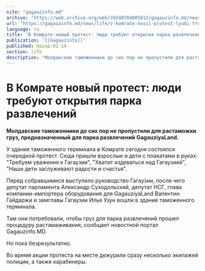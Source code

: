 ```yaml
---
site: "gagauzinfo.md"
archive: "https://web.archive.org/web/20240704005812/gagauzinfo.md/news/life/v-komrate-novii-protest-lyudi-trebuyut-otkritiya-parka-razvlechenii"
url: "https://gagauzinfo.md/news/life/v-komrate-novii-protest-lyudi-trebuyut-otkritiya-parka-razvlechenii"
language: ru
title: "В Комрате новый протест: люди требуют открытия парка развлечений"
publication: '[[Gagauzinfo]]'
published: Назад-01-14
section: life
description: "Молдавские таможенники до сих пор не пропустили для растаможки груз, предназначенный для парка развлечений GagauziyaLand."
---
```


# В Комрате новый протест: люди требуют открытия парка развлечений

**Молдавские таможенники до сих пор не пропустили для растаможки груз, предназначенный для парка развлечений GagauziyaLand.**

У здания таможенного терминала в Комрате сегодня состоялся очередной протест. Сюда пришли взрослые и дети с плакатами в руках: "Требуем уважения к Гагаузии", "Хватит издеваться над Гагаузией", "Наши дети заслуживают радости и счастья".

Перед собравшимися выступило руководство Гагаузии, после чего депутат парламента Александр Суходольский, депутат НСГ, глава компании-импортера оборудования для GagauziyaLand Валентин Гайдаржи и замглавы Гагаузии Илья Узун вошли в здание таможенного терминала.

Там они потребовали, чтобы груз для парка развлечений прошел процедуру растамаживания, сообщает новостной портал Gagauzinfo.MD.

Но пока безрезультатно.

Во время акции протеста на месте дежурили сразу несколько экипажей полиции, а также карабинеры.